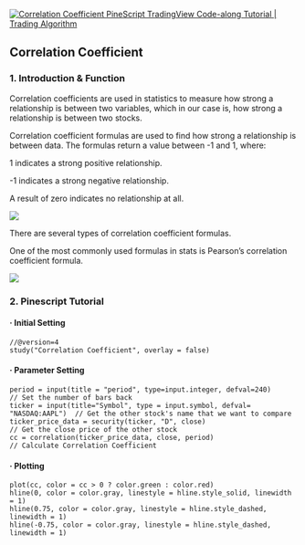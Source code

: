 [![Correlation Coefficient PineScript TradingView Code-along Tutorial | Trading Algorithm](https://res.cloudinary.com/marcomontalbano/image/upload/v1604454427/video_to_markdown/images/youtube--YdBbEyWt_p4-c05b58ac6eb4c4700831b2b3070cd403.jpg)](https://www.youtube.com/watch?v=YdBbEyWt_p4&feature=youtu.be "Correlation Coefficient PineScript TradingView Code-along Tutorial | Trading Algorithm")

## Correlation Coefficient 
### 1. Introduction & Function
Correlation coefficients are used in statistics to measure how strong a relationship is between two variables, which in our case is, how strong a relationship is between two stocks. 

Correlation coefficient formulas are used to find how strong a relationship is between data. The formulas return a value between -1 and 1, where:

1 indicates a strong positive relationship.

-1 indicates a strong negative relationship.

A result of zero indicates no relationship at all.

![](image/Correlation.png)

There are several types of correlation coefficient formulas.

One of the most commonly used formulas in stats is Pearson’s correlation coefficient formula. 

![](image/Correlation_Coefficient_Formula.png)

### 2. Pinescript Tutorial
#### · Initial Setting 

```
//@version=4
study("Correlation Coefficient", overlay = false)
```

#### · Parameter Setting 

```
period = input(title = "period", type=input.integer, defval=240)            // Set the number of bars back
ticker = input(title="Symbol", type = input.symbol, defval= "NASDAQ:AAPL")  // Get the other stock's name that we want to compare
ticker_price_data = security(ticker, "D", close)                            // Get the close price of the other stock
cc = correlation(ticker_price_data, close, period)                          // Calculate Correlation Coefficient

```

#### · Plotting 
```
plot(cc, color = cc > 0 ? color.green : color.red)
hline(0, color = color.gray, linestyle = hline.style_solid, linewidth = 1)
hline(0.75, color = color.gray, linestyle = hline.style_dashed, linewidth = 1)
hline(-0.75, color = color.gray, linestyle = hline.style_dashed, linewidth = 1)
```
